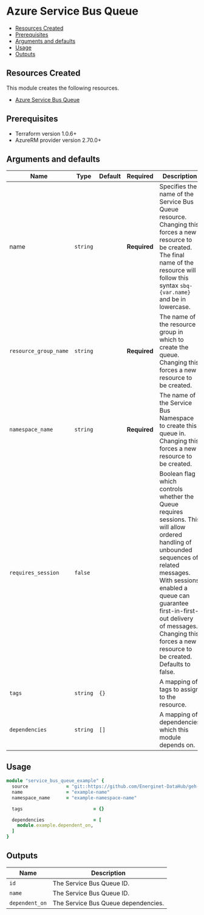 # Azure Service Bus Queue

- [Resources Created](#resources-created)
- [Prerequisites](#prerequisites)
- [Arguments and defaults](#arguments-and-defaults)
- [Usage](#usage)
- [Outputs](#outputs)

## Resources Created

This module creates the following resources.

- [Azure Service Bus Queue](https://registry.terraform.io/providers/hashicorp/azurerm/latest/docs/resources/service_bus_queue)

## Prerequisites

- Terraform version 1.0.6+
- AzureRM provider version 2.70.0+

## Arguments and defaults

| Name | Type | Default | Required | Description |
|-|-|-|-|-|
| name | `string` | | **Required** | Specifies the name of the Service Bus Queue resource. Changing this forces a new resource to be created. The final name of the resource will follow this syntax `sbq-{var.name}` and be in lowercase. |
| `resource_group_name` | `string` | | **Required** | The name of the resource group in which to create the queue. Changing this forces a new resource to be created. |
| `namespace_name` | `string` | | **Required** | The name of the Service Bus Namespace to create this queue in. Changing this forces a new resource to be created. |
| `requires_session` | `false` | | | Boolean flag which controls whether the Queue requires sessions. This will allow ordered handling of unbounded sequences of related messages. With sessions enabled a queue can guarantee first-in-first-out delivery of messages. Changing this forces a new resource to be created. Defaults to false. |
| `tags` | `string` | `{}` | | A mapping of tags to assign to the resource. |
| `dependencies` | `string` | `[]` | | A mapping of dependencies which this module depends on. |

## Usage

```ruby
module "service_bus_queue_example" { 
  source              = "git::https://github.com/Energinet-DataHub/geh-terraform-modules.git//azure/service_bus-queue?ref=3.1.0"
  name                = "example-name"
  namespace_name      = "example-namespace-name"

  tags                          = {}

  dependencies                  = [
    module.example.dependent_on,
  ]
}
```

## Outputs

| Name | Description |
|-|-|
| `id` | The Service Bus Queue ID. |
| `name` | The Service Bus Queue ID. |
| `dependent_on` | The Service Bus Queue dependencies. |
